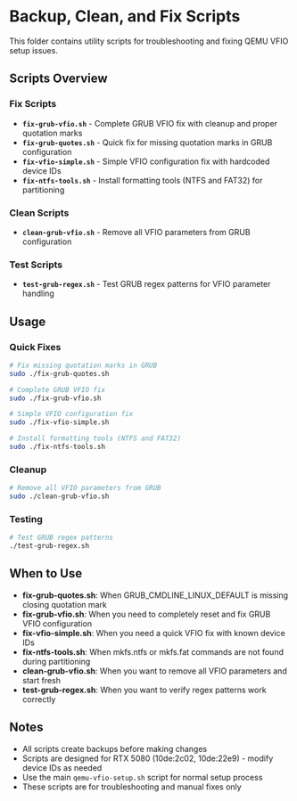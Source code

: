 # Backup, Clean, and Fix Scripts

This folder contains utility scripts for troubleshooting and fixing QEMU VFIO setup issues.

## Scripts Overview

### Fix Scripts
- **`fix-grub-vfio.sh`** - Complete GRUB VFIO fix with cleanup and proper quotation marks
- **`fix-grub-quotes.sh`** - Quick fix for missing quotation marks in GRUB configuration
- **`fix-vfio-simple.sh`** - Simple VFIO configuration fix with hardcoded device IDs
- **`fix-ntfs-tools.sh`** - Install formatting tools (NTFS and FAT32) for partitioning

### Clean Scripts
- **`clean-grub-vfio.sh`** - Remove all VFIO parameters from GRUB configuration

### Test Scripts
- **`test-grub-regex.sh`** - Test GRUB regex patterns for VFIO parameter handling

## Usage

### Quick Fixes
```bash
# Fix missing quotation marks in GRUB
sudo ./fix-grub-quotes.sh

# Complete GRUB VFIO fix
sudo ./fix-grub-vfio.sh

# Simple VFIO configuration fix
sudo ./fix-vfio-simple.sh

# Install formatting tools (NTFS and FAT32)
sudo ./fix-ntfs-tools.sh
```

### Cleanup
```bash
# Remove all VFIO parameters from GRUB
sudo ./clean-grub-vfio.sh
```

### Testing
```bash
# Test GRUB regex patterns
./test-grub-regex.sh
```

## When to Use

- **fix-grub-quotes.sh**: When GRUB_CMDLINE_LINUX_DEFAULT is missing closing quotation mark
- **fix-grub-vfio.sh**: When you need to completely reset and fix GRUB VFIO configuration
- **fix-vfio-simple.sh**: When you need a quick VFIO fix with known device IDs
- **fix-ntfs-tools.sh**: When mkfs.ntfs or mkfs.fat commands are not found during partitioning
- **clean-grub-vfio.sh**: When you want to remove all VFIO parameters and start fresh
- **test-grub-regex.sh**: When you want to verify regex patterns work correctly

## Notes

- All scripts create backups before making changes
- Scripts are designed for RTX 5080 (10de:2c02, 10de:22e9) - modify device IDs as needed
- Use the main `qemu-vfio-setup.sh` script for normal setup process
- These scripts are for troubleshooting and manual fixes only

